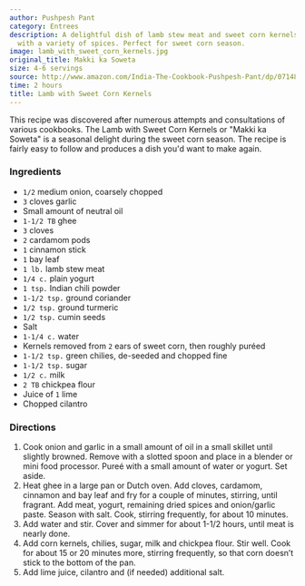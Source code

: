 ```yaml
---
author: Pushpesh Pant
category: Entrees
description: A delightful dish of lamb stew meat and sweet corn kernels, seasoned
  with a variety of spices. Perfect for sweet corn season.
image: lamb_with_sweet_corn_kernels.jpg
original_title: Makki ka Soweta
size: 4-6 servings
source: http://www.amazon.com/India-The-Cookbook-Pushpesh-Pant/dp/0714859028
time: 2 hours
title: Lamb with Sweet Corn Kernels
---
```

This recipe was discovered after numerous attempts and consultations of various cookbooks. The Lamb with Sweet Corn Kernels or "Makki ka Soweta" is a seasonal delight during the sweet corn season. The recipe is fairly easy to follow and produces a dish you'd want to make again.

### Ingredients

* `1/2` medium onion, coarsely chopped
* `3` cloves garlic
* Small amount of neutral oil
* `1-1/2 TB` ghee
* `3` cloves
* `2` cardamom pods
* `1` cinnamon stick
* `1` bay leaf
* `1 lb.` lamb stew meat
* `1/4 c.` plain yogurt
* `1 tsp.` Indian chili powder
* `1-1/2 tsp.` ground coriander
* `1/2 tsp.` ground turmeric
* `1/2 tsp.` cumin seeds
* Salt
* `1-1/4 c.` water
* Kernels removed from `2` ears of sweet corn, then roughly puréed
* `1-1/2 tsp.` green chilies, de-seeded and chopped fine
* `1-1/2 tsp.` sugar
* `1/2 c.` milk
* `2 TB` chickpea flour
* Juice of `1` lime
* Chopped cilantro

### Directions

1. Cook onion and garlic in a small amount of oil in a small skillet until slightly browned. Remove with a slotted spoon and place in a blender or mini food processor. Pureé with a small amount of water or yogurt. Set aside.
2. Heat ghee in a large pan or Dutch oven. Add cloves, cardamom, cinnamon and bay leaf and fry for a couple of minutes, stirring, until fragrant. Add meat, yogurt, remaining dried spices and onion/garlic paste. Season with salt. Cook, stirring frequently, for about 10 minutes.
3. Add water and stir. Cover and simmer for about 1-1/2 hours, until meat is nearly done.
4. Add corn kernels, chilies, sugar, milk and chickpea flour. Stir well. Cook for about 15 or 20 minutes more, stirring frequently, so that corn doesn’t stick to the bottom of the pan.
5. Add lime juice, cilantro and (if needed) additional salt.